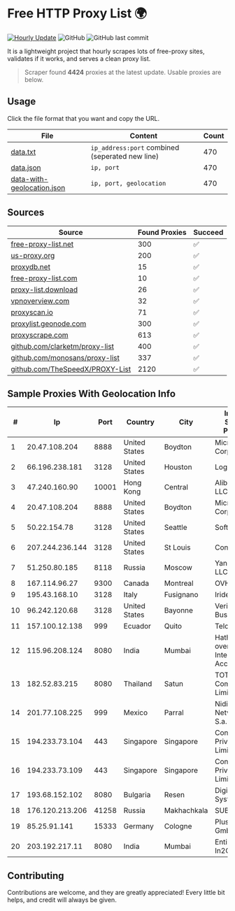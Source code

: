 
# Free HTTP Proxy List 🌍

[![Hourly Update](https://github.com/mertguvencli/http-proxy-list/actions/workflows/main.yml/badge.svg?branch=main)](https://github.com/mertguvencli/http-proxy-list/actions/workflows/main.yml)
![GitHub](https://img.shields.io/github/license/mertguvencli/http-proxy-list)
![GitHub last commit](https://img.shields.io/github/last-commit/mertguvencli/http-proxy-list)

It is a lightweight project that hourly scrapes lots of free-proxy sites, validates if it works, and serves a clean proxy list.


> Scraper found **4424** proxies at the latest update. Usable proxies are below.

## Usage

Click the file format that you want and copy the URL.


|File|Content|Count|
|----|-------|-----|
|[data.txt](https://raw.githubusercontent.com/mertguvencli/http-proxy-list/main/proxy-list/data.txt)|`ip_address:port` combined (seperated new line)|470|
|[data.json](https://raw.githubusercontent.com/mertguvencli/http-proxy-list/main/proxy-list/data.json)|`ip, port`|470|
|[data-with-geolocation.json](https://raw.githubusercontent.com/mertguvencli/http-proxy-list/main/proxy-list/data-with-geolocation.json)|`ip, port, geolocation`|470|

## Sources

|Source|Found Proxies|Succeed|
|------|-------------|-------|
|[free-proxy-list.net](https://free-proxy-list.net)|300|✅|
|[us-proxy.org](https://www.us-proxy.org)|200|✅|
|[proxydb.net](http://proxydb.net)|15|✅|
|[free-proxy-list.com](https://free-proxy-list.com/?page=&port=&type%5B%5D=http&type%5B%5D=https&up_time=0&search=Search)|10|✅|
|[proxy-list.download](https://www.proxy-list.download/HTTP)|26|✅|
|[vpnoverview.com](https://vpnoverview.com/privacy/anonymous-browsing/free-proxy-servers)|32|✅|
|[proxyscan.io](https://www.proxyscan.io)|71|✅|
|[proxylist.geonode.com](https://proxylist.geonode.com/api/proxy-list?limit=300&page=1&sort_by=lastChecked&sort_type=desc&protocols=http,https)|300|✅|
|[proxyscrape.com](https://api.proxyscrape.com/v2/?request=displayproxies&protocol=http&timeout=10000&country=all&ssl=all&anonymity=all)|613|✅|
|[github.com/clarketm/proxy-list](https://raw.githubusercontent.com/clarketm/proxy-list/master/proxy-list-raw.txt)|400|✅|
|[github.com/monosans/proxy-list](https://raw.githubusercontent.com/monosans/proxy-list/main/proxies/http.txt)|337|✅|
|[github.com/TheSpeedX/PROXY-List](https://raw.githubusercontent.com/TheSpeedX/PROXY-List/master/http.txt)|2120|✅|


## Sample Proxies With Geolocation Info

|#|Ip|Port|Country|City|Internet Service Provider|
|-|--|----|-------|----|-------------------------|
|1|20.47.108.204|8888|United States|Boydton|Microsoft Corporation|
|2|66.196.238.181|3128|United States|Houston|Logix|
|3|47.240.160.90|10001|Hong Kong|Central|Alibaba.com LLC|
|4|20.47.108.204|8888|United States|Boydton|Microsoft Corporation|
|5|50.22.154.78|3128|United States|Seattle|SoftLayer|
|6|207.244.236.144|3128|United States|St Louis|Contabo Inc.|
|7|51.250.80.185|8118|Russia|Moscow|Yandex.Cloud LLC|
|8|167.114.96.27|9300|Canada|Montreal|OVH SAS|
|9|195.43.168.10|3128|Italy|Fusignano|Irideos S.P.A.|
|10|96.242.120.68|3128|United States|Bayonne|Verizon Business|
|11|157.100.12.138|999|Ecuador|Quito|Telconet S.A|
|12|115.96.208.124|8080|India|Mumbai|Hathway IP over Cable Internet Access|
|13|182.52.83.215|8080|Thailand|Satun|TOT Public Company Limited|
|14|201.77.108.225|999|Mexico|Parral|Nidix Networks S.a. De C.V.|
|15|194.233.73.104|443|Singapore|Singapore|Contabo Asia Private Limited|
|16|194.233.73.109|443|Singapore|Singapore|Contabo Asia Private Limited|
|17|193.68.152.102|8080|Bulgaria|Resen|Digital Systems Ltd|
|18|176.120.213.206|41258|Russia|Makhachkala|SUBNET05|
|19|85.25.91.141|15333|Germany|Cologne|PlusServer GmbH|
|20|203.192.217.11|8080|India|Mumbai|Entire In2Cable|



## Contributing

Contributions are welcome, and they are greatly appreciated! Every
little bit helps, and credit will always be given.


